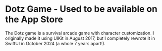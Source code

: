 # Dotz Game - Used to be available on the App Store

The Dotz game is a survival arcade game with character customization.
I originally made it using UIKit in August 2017, but I completely rewrote it in SwiftUI in October 2024 (a whole 7 years apart!).

